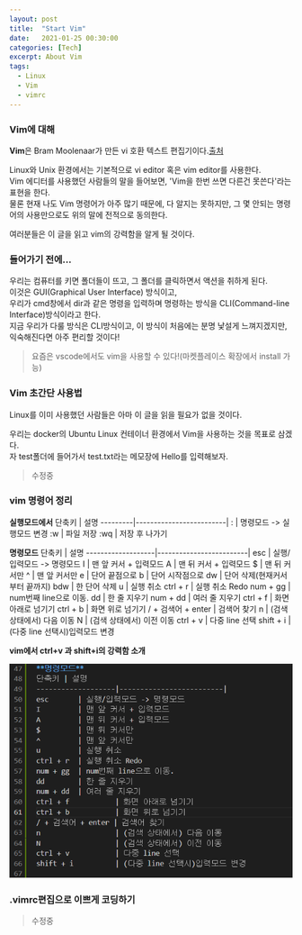 ```yaml
---
layout: post
title:  "Start Vim"
date:   2021-01-25 00:30:00
categories: [Tech]
excerpt: About Vim
tags:
  - Linux
  - Vim
  - vimrc
---
```


### Vim에 대해

**Vim**은 Bram Moolenaar가 만든 vi 호환 텍스트 편집기이다.[출처](https://ko.wikipedia.org/wiki/Vim)  

Linux와 Unix 환경에서는 기본적으로 vi editor 혹은 vim editor를 사용한다.  
Vim 에디터를 사용했던 사람들의 말을 들어보면, 'Vim을 한번 쓰면 다른건 못쓴다'라는 표현을 한다.  
물론 현재 나도 Vim 명령어가 아주 많기 때문에, 다 알지는 못하지만, 그 몇 안되는 명령어의 사용만으로도 위의 말에 전적으로 동의한다.  

여러분들은 이 글을 읽고 vim의 강력함을 알게 될 것이다.  

### 들어가기 전에...

우리는 컴퓨터를 키면 폴더들이 뜨고, 그 폴더를 클릭하면서 액션을 취하게 된다.  
이것은 GUI(Graphical User Interface) 방식이고,  
우리가 cmd창에서 dir과 같은 명령을 입력하며 명령하는 방식을 CLI(Command-line Interface)방식이라고 한다.  
지금 우리가 다룰 방식은 CLI방식이고, 이 방식이 처음에는 분명 낯설게 느껴지겠지만, 익숙해진다면 아주 편리할 것이다!  
> 요즘은 vscode에서도 vim을 사용할 수 있다!(마켓플레이스 확장에서 install 가능)  

### Vim 초간단 사용법

Linux를 이미 사용했던 사람들은 아마 이 글을 읽을 필요가 없을 것이다.  

우리는 docker의 Ubuntu Linux 컨테이너 환경에서 Vim을 사용하는 것을 목표로 삼겠다.  
자 test폴더에 들어가서 test.txt라는 메모장에 Hello를 입력해보자.  
> 수정중

### vim 명령어 정리

**실행모드에서**
단축키 | 설명 
---------|-------------------------| 
:        | 명령모드 -> 실행모드 변경
:w       | 파일 저장
:wq      | 저장 후 나가기

**명령모드**
단축키 | 설명 
-------------------|-------------------------| 
esc                | 실행/입력모드 -> 명령모드
I                  | 맨 앞 커서 + 입력모드 
A                  | 맨 뒤 커서 + 입력모드 
$                  | 맨 뒤 커서만 
^                  | 맨 앞 커서만
e                  | 단어 끝점으로
b                  | 단어 시작점으로
dw                 | 단어 삭제(현재커서부터 끝까지)
bdw                | 한 단어 삭제
u                  | 실행 취소
ctrl + r           | 실행 취소 Redo
num + gg           | num번째 line으로 이동.
dd                 | 한 줄 지우기
num + dd           | 여러 줄 지우기
ctrl + f           | 화면 아래로 넘기기
ctrl + b           | 화면 위로 넘기기
/ + 검색어 + enter | 검색어 찾기
n                  | (검색 상태에서) 다음 이동
N                  | (검색 상태에서) 이전 이동
ctrl + v           | 다중 line 선택
shift + i          | (다중 line 선택시)입력모드 변경

**vim에서 ctrl+v 과 shift+i의 강력함 소개**

![show](/assets/images/Vim/show.gif)  


### .vimrc편집으로 이쁘게 코딩하기

> 수정중